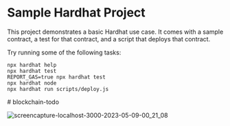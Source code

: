 # Sample Hardhat Project

This project demonstrates a basic Hardhat use case. It comes with a sample contract, a test for that contract, and a script that deploys that contract.

Try running some of the following tasks:



```shell
npx hardhat help
npx hardhat test
REPORT_GAS=true npx hardhat test
npx hardhat node
npx hardhat run scripts/deploy.js
```
#   b l o c k c h a i n - t o d o 
 
 



![screencapture-localhost-3000-2023-05-09-00_21_08](https://user-images.githubusercontent.com/60013266/236910054-dab05c0f-c4cb-4827-b43c-5e7021f8c98e.png)
